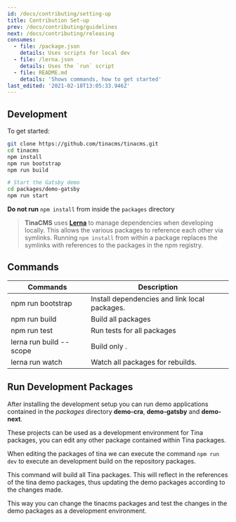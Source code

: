 ```yaml
---
id: /docs/contributing/setting-up
title: Contribution Set-up
prev: /docs/contributing/guidelines
next: /docs/contributing/releasing
consumes:
  - file: /package.json
    details: Uses scripts for local dev
  - file: /lerna.json
    details: Uses the `run` script
  - file: README.md
    details: 'Shows commands, how to get started'
last_edited: '2021-02-18T13:05:33.946Z'
---
```


## Development

To get started:

```bash
git clone https://github.com/tinacms/tinacms.git
cd tinacms
npm install
npm run bootstrap
npm run build

# Start the Gatsby demo
cd packages/demo-gatsby
npm run start
```

**Do not run** `npm install` from inside the `packages` directory

> **TinaCMS** uses [**Lerna**](https://lerna.js.org/) to manage dependencies when developing locally. This allows the various packages to reference each other via symlinks. Running `npm install` from within a package replaces the symlinks with references to the packages in the npm registry.

## Commands

| Commands                          | Description                                   |
| --------------------------------- | --------------------------------------------- |
| npm run bootstrap                 | Install dependencies and link local packages. |
| npm run build                     | Build all packages                            |
| npm run test                      | Run tests for all packages                    |
| lerna run build --scope <package> | Build only <package>.                         |
| lerna run watch                   | Watch all packages for rebuilds.              |

## Run Development Packages

After installing the development setup you can run demo applications contained in the _packages_ directory **demo-cra**, **demo-gatsby** and **demo-next**.

These projects can be used as a development environment for Tina packages, you can edit any other package contained within Tina packages.

When editing the packages of tina we can execute the command `npm run dev` to execute an development build on the repository packages.

This command will build all Tina packages. This will reflect in the references of the tina demo packages, thus updating the demo packages according to the changes made.

This way you can change the tinacms packages and test the changes in the demo packages as a development environment.
